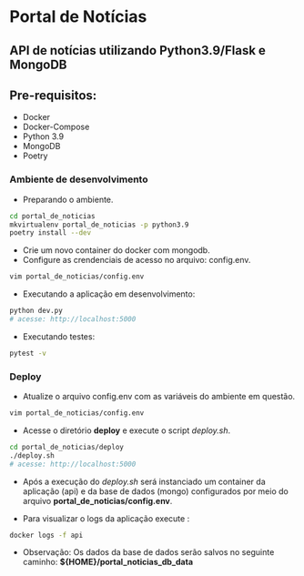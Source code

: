 # Portal de Notícias

## API de notícias utilizando Python3.9/Flask e MongoDB

## Pre-requisitos:
- Docker
- Docker-Compose
- Python 3.9
- MongoDB
- Poetry


### Ambiente de desenvolvimento
- Preparando o ambiente.
```sh
cd portal_de_noticias
mkvirtualenv portal_de_noticias -p python3.9
poetry install --dev
```
- Crie um novo container do docker com mongodb.
- Configure as crendenciais de acesso no arquivo: config.env.
```sh
vim portal_de_noticias/config.env
```
- Executando a aplicação em desenvolvimento:
```sh
python dev.py
# acesse: http://localhost:5000
```
- Executando testes:
```sh
pytest -v
```

### Deploy
- Atualize o arquivo config.env com as variáveis do ambiente em questão.
```sh
vim portal_de_noticias/config.env
```
- Acesse o diretório **deploy** e execute o script *deploy.sh*.
```sh
cd portal_de_noticias/deploy
./deploy.sh
# acesse: http://localhost:5000
```
- Após a execução do *deploy.sh* será instanciado um container da aplicação (api) e da base de dados (mongo) configurados por meio do arquivo **portal_de_noticias/config.env**.

- Para visualizar o logs da aplicação execute :
```sh
docker logs -f api
```
- Observação: Os dados da base de dados serão salvos no seguinte caminho: **${HOME}/portal_noticias_db_data**
